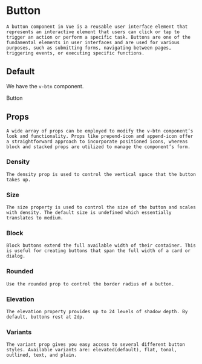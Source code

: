 # Button

<box header>

    A button component in Vue is a reusable user interface element that represents an interactive element that users can click or tap to trigger an action or perform a specific task. Buttons are one of the fundamental elements in user interfaces and are used for various purposes, such as submitting forms, navigating between pages, triggering events, or executing specific functions.
</box>

<box>

## Default

We have the `v-btn` component.

<vuecode md>
<div slot="demo">
<v-btn>
  Button
</v-btn>

</div>
</vuecode>
</box>

## Props
    A wide array of props can be employed to modify the v-btn component’s look and functionality. Props like prepend-icon and append-icon offer a straightforward approach to incorporate positioned icons, whereas block and stacked props are utilized to manage the component’s form.

### Density
    The density prop is used to control the vertical space that the button takes up.

### Size
    The size property is used to control the size of the button and scales with density. The default size is undefined which essentially translates to medium.

### Block
    Block buttons extend the full available width of their container. This is useful for creating buttons that span the full width of a card or dialog.

### Rounded
    Use the rounded prop to control the border radius of a button.

### Elevation
    The elevation property provides up to 24 levels of shadow depth. By default, buttons rest at 2dp.

### Variants
    The variant prop gives you easy access to several different button styles. Available variants are: elevated(default), flat, tonal, outlined, text, and plain.